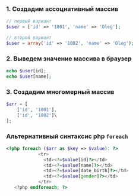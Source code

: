 ### 1. Создадим ассоциативный массив
```php
// первый вариант
$user = ['id' => '1001', 'name' => 'Oleg'];

// второй вариант
$user = array('id' => '1002', 'name' => 'Oleg');
```
### 2. Выведем значение массива в браузер
```php
echo $user[id];
echo $user[name];
```

### 3. Создадим многомерный массив

```php
$arr = [
    ['id', '1001'],
    ['id', '1002']\
];
```


### Альтернативный синтаксис php `foreach`
```php
<?php foreach ($arr as $key => $value): ?>
            <tr>
              <td><?=$value[id]?></td>
              <td><?=$value[name]?></td>
              <td><?=$value[date_birth]?></td>
              <td><?=$value[gender]?></td>
            </tr>
   <?php endforeach; ?>
```
